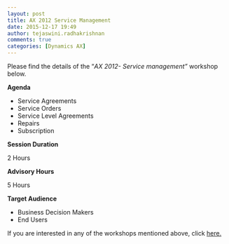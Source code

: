 ```yaml
---
layout: post
title: AX 2012 Service Management
date: 2015-12-17 19:49
author: tejaswini.radhakrishnan
comments: true
categories: [Dynamics AX]
---
```

Please find the details of the “<em>AX 2012</em><em>- Service management”</em> workshop below.

<strong>Agenda</strong>
<ul>
	<li>Service Agreements</li>
	<li>Service Orders</li>
	<li>Service Level Agreements</li>
	<li>Repairs</li>
	<li>Subscription</li>
</ul>
<strong>Session Duration</strong>

2 Hours

<strong>Advisory Hours</strong>

5 Hours

<strong>Target Audience</strong>
<ul>
	<li>Business Decision Makers</li>
	<li>End Users</li>
</ul>
If you are interested in any of the workshops mentioned above, click <a href="mailto:blog_ptsdynamics@microsoft.com?Subject=Dynamics%20AX%20Workshops%20-%20Registration&amp;Body=PLEASE%20FILL%20IN%20THE%20FOLLOWING%20DETAILS%0A%0AName%3A%0ACompany%20Name%3A%0APartner%20ID%3A%0AContact%20number%3A%0AEmail%20ID%3A%0AProducts%20interested%20in%3A%0ASessions%20interested%20in%3A">here.</a>
